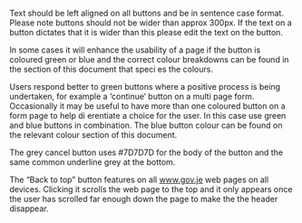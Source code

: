 Text should be left aligned on all buttons and be in sentence case format. Please note buttons should not be wider than approx 300px. If the text on a button dictates that it is wider than this please edit the text on the button.

In some cases it will enhance the usability of a page if the button is coloured green or blue and the correct colour breakdowns can be found in the section of this document that speci es the colours.

Users respond better to green buttons where a positive process is being undertaken, for example a ‘continue’ button on a multi page form. Occasionally it may be useful to have more than one coloured button on a form page to help di erentiate a choice for the user. In this case use green and blue buttons in combination. The blue button colour can be found on the relevant colour section of this document.

The grey cancel button uses #7D7D7D for the body of the button and the same common underline grey at the bottom.

The “Back to top” button features on all www.gov.je web pages on all devices. Clicking it scrolls the web page to the top and it only appears once the user has scrolled far enough down the page to make the the header disappear.